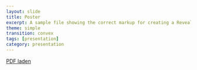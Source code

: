 ```yaml
---
layout: slide
title: Poster
excerpt: A sample file showing the correct markup for creating a Reveal.js slide deck"
theme: simple
transition: convex
tags: [presentation]
category: presentation
---
```

<section data-markdown>
<section><object data="poster2020.pdf" style="width:100%"><a href="test.pdf">PDF laden</a></object><section>
<!--![image](/images/bio-photo.jpg)-->
</section>
